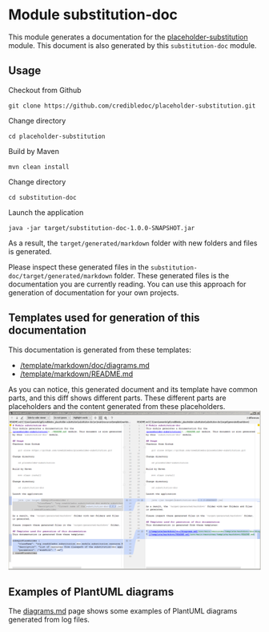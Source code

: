 # Module substitution-doc
This module generates a documentation for the
[placeholder-substitution](../README.md) module. This document is also generated
by this `substitution-doc` module.

## Usage
Checkout from Github

    git clone https://github.com/credibledoc/placeholder-substitution.git

Change directory

    cd placeholder-substitution
    
Build by Maven
    
    mvn clean install

Change directory
    
    cd substitution-doc
    
Launch the application

    java -jar target/substitution-doc-1.0.0-SNAPSHOT.jar

As a result, the `target/generated/markdown` folder with new folders and files
is generated.

Please inspect these generated files in the `substitution-doc/target/generated/markdown` folder.
These generated files is the documentation you are currently reading. You can use
this approach for generation of documentation for your own projects.

## Templates used for generation of this documentation
This documentation is generated from these templates:

* [/template/markdown/doc/diagrams.md](src/main/resources/template/markdown/doc/diagrams.md)
* [/template/markdown/README.md](src/main/resources/template/markdown/README.md)


As you can notice, this generated document and its template have common parts,
and this diff shows different parts. These different parts are placeholders and
the content generated from these placeholders.
![Image of differences between template and generated files](doc/img/diffBetweenTemplateAndGeneratedFiles.png)

## Examples of PlantUML diagrams

The [diagrams.md](doc/diagrams.md) page shows some examples of PlantUML diagrams
generated from log files.